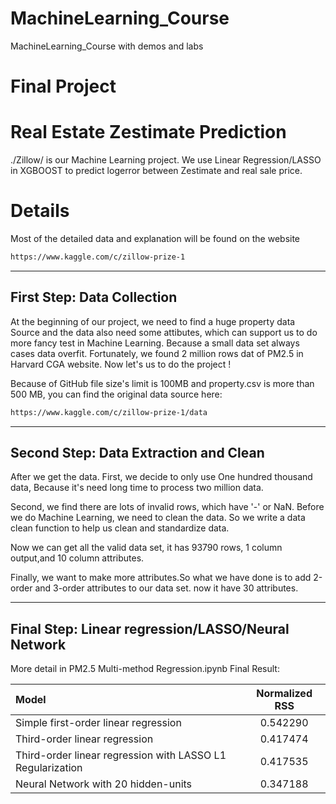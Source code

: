 # MachineLearning_Course
MachineLearning_Course with demos and labs


# Final Project 
# Real Estate Zestimate Prediction 
./Zillow/ is our Machine Learning project. We use Linear Regression/LASSO in XGBOOST to predict logerror between Zestimate and real sale price.

# Details
Most of the detailed data and explanation will be found on the website 
```sh
https://www.kaggle.com/c/zillow-prize-1
```


---------------------------
## First Step: Data Collection 

At the beginning of our project, we need to find a huge property data Source and the data also need some attibutes, which can support us to do more fancy test in Machine Learning. Because a small data set always cases data overfit. Fortunately, we found 2 million rows dat of PM2.5 in Harvard CGA website. Now let's us to do the project ! 

Because of GitHub file size's limit is 100MB and property.csv is more than 500 MB, you can find the original data source here:
```sh
https://www.kaggle.com/c/zillow-prize-1/data
```

---------------------------
## Second Step: Data Extraction and Clean
After we get the data. First, we decide to only use One hundred thousand data, Because it's need long time to process two million data.

Second, we find there are lots of invalid rows, which have '-' or NaN. Before we do Machine Learning, we need to clean the data. So we write a data clean function to help us clean and standardize data.

Now we can get all the valid data set, it has 93790 rows, 1 column output,and 10 column attributes.

Finally, we want to make more attributes.So what we have done is to add 2-order and 3-order attributes to our data set. now it have 30 attributes.

---------------------------
## Final Step: Linear regression/LASSO/Neural Network
More detail in PM2.5 Multi-method Regression.ipynb
Final Result:

| Model        | Normalized RSS | 
| :---         |     :---:      |
| Simple first-order linear regression   | 0.542290     |
| Third-order linear regression     | 0.417474       |
| Third-order linear regression with LASSO L1 Regularization     | 0.417535       |
| Neural Network with 20 hidden-units     | 0.347188       |
